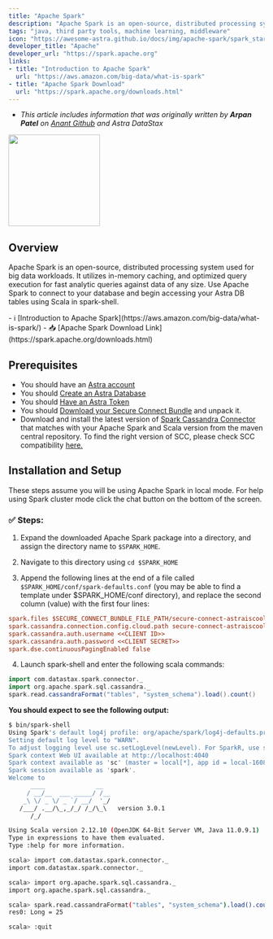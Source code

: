 ```yaml
---
title: "Apache Spark"
description: "Apache Spark is an open-source, distributed processing system used for big data workloads. It utilizes in-memory caching, and optimized query execution for fast analytic queries against data of any size."
tags: "java, third party tools, machine learning, middleware"
icon: "https://awesome-astra.github.io/docs/img/apache-spark/spark_star.svg"
developer_title: "Apache"
developer_url: "https://spark.apache.org"
links:
- title: "Introduction to Apache Spark"
  url: "https://aws.amazon.com/big-data/what-is-spark"
- title: "Apache Spark Download"
  url: "https://spark.apache.org/downloads.html"
---
```


<div class="nosurface" markdown="1">

- _This article includes information that was originally written by **Arpan Patel** on [Anant Github](https://github.com/Anant/example-Apache-Spark-and-DataStax-Astra/blob/main/Connect/README.md) and Astra DataStax_

<img src="https://awesome-astra.github.io/docs/img/apache-spark/Apache_Spark_logo.png" style="height: 180px;" />
</div>

## Overview

Apache Spark is an open-source, distributed processing system used for big data workloads. It utilizes in-memory caching, and optimized query execution for fast analytic queries against data of any size. Use Apache Spark to connect to your database and begin accessing your Astra DB tables using Scala in spark-shell.

<div class="nosurface" markdown="1">
- ℹ️ [Introduction to Apache Spark](https://aws.amazon.com/big-data/what-is-spark/)
- 📥 [Apache Spark Download Link](https://spark.apache.org/downloads.html)
</div>

## Prerequisites

<ul class="prerequisites">
    <li class="nosurface">You should have an <a href="https://astra.dev/3B7HcYo">Astra account</a></li>
    <li class="nosurface">You should <a href="https://awesome-astra.github.io/docs/pages/astra/create-instance/">Create an Astra Database</a></li>
    <li class="nosurface">You should <a href="https://awesome-astra.github.io/docs/pages/astra/create-token/">Have an Astra Token</a></li>
    <li class="nosurface">You should <a href="https://awesome-astra.github.io/docs/pages/astra/download-scb/">Download your Secure Connect Bundle</a> and unpack it.</li>
    <li>Download and install the latest version of <a href="https://mvnrepository.com/artifact/com.datastax.spark/spark-cassandra-connector">Spark Cassandra Connector</a> that matches with your Apache Spark and Scala version from the maven central repository. To find the right version of SCC, please check SCC compatibility <a href="https://github.com/datastax/spark-cassandra-connector#version-compatibility">here.</a></li>
</ul>

## Installation and Setup

These steps assume you will be using Apache Spark in local mode. For help using Spark cluster mode click the chat button on the bottom of the screen.

### <span class="nosurface">✅ </span> Steps:

1. Expand the downloaded Apache Spark package into a directory, and assign the directory name to `$SPARK_HOME`.

2. Navigate to this directory using `cd $SPARK_HOME`

3. Append the following lines at the end of a file called `$SPARK_HOME/conf/spark-defaults.conf` (you may be able to find a template under $SPARK_HOME/conf directory), and replace the second column (value) with the first four lines:

```ini
spark.files $SECURE_CONNECT_BUNDLE_FILE_PATH/secure-connect-astraiscool.zip
spark.cassandra.connection.config.cloud.path secure-connect-astraiscool.zip
spark.cassandra.auth.username <<CLIENT ID>>
spark.cassandra.auth.password <<CLIENT SECRET>>
spark.dse.continuousPagingEnabled false
```

4. Launch spark-shell and enter the following scala commands:

```scala
import com.datastax.spark.connector._
import org.apache.spark.sql.cassandra._
spark.read.cassandraFormat("tables", "system_schema").load().count()
```

**You should expect to see the following output:**

```bash
$ bin/spark-shell
Using Spark's default log4j profile: org/apache/spark/log4j-defaults.properties
Setting default log level to "WARN".
To adjust logging level use sc.setLogLevel(newLevel). For SparkR, use setLogLevel(newLevel).
Spark context Web UI available at http://localhost:4040
Spark context available as 'sc' (master = local[*], app id = local-1608781805157).
Spark session available as 'spark'.
Welcome to
      ____              __
     / __/__  ___ _____/ /__
    _\ \/ _ \/ _ `/ __/  '_/
   /___/ .__/\_,_/_/ /_/\_\   version 3.0.1
      /_/

Using Scala version 2.12.10 (OpenJDK 64-Bit Server VM, Java 11.0.9.1)
Type in expressions to have them evaluated.
Type :help for more information.

scala> import com.datastax.spark.connector._
import com.datastax.spark.connector._

scala> import org.apache.spark.sql.cassandra._
import org.apache.spark.sql.cassandra._

scala> spark.read.cassandraFormat("tables", "system_schema").load().count()
res0: Long = 25

scala> :quit
```
